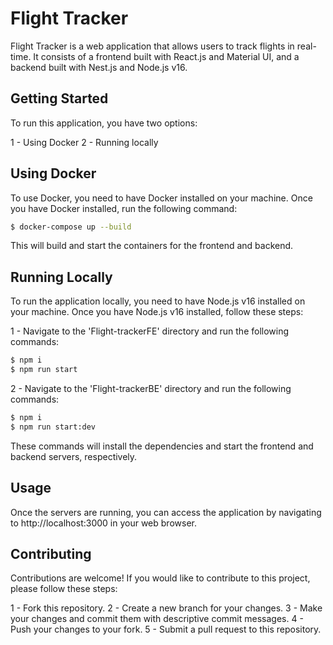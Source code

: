 # Flight Tracker

Flight Tracker is a web application that allows users to track flights in real-time. It consists of a frontend built with React.js and Material UI, and a backend built with Nest.js and Node.js v16.

## Getting Started

To run this application, you have two options:

1 - Using Docker
2 - Running locally

## Using Docker

To use Docker, you need to have Docker installed on your machine. Once you have Docker installed, run the following command:

```bash
$ docker-compose up --build
```

This will build and start the containers for the frontend and backend.

## Running Locally

To run the application locally, you need to have Node.js v16 installed on your machine. Once you have Node.js v16 installed, follow these steps:

1 - Navigate to the 'Flight-trackerFE' directory and run the following commands:

```bash
$ npm i
$ npm run start
```

2 - Navigate to the 'Flight-trackerBE' directory and run the following commands:

```bash
$ npm i
$ npm run start:dev
```

These commands will install the dependencies and start the frontend and backend servers, respectively.

## Usage

Once the servers are running, you can access the application by navigating to http://localhost:3000 in your web browser.

## Contributing

Contributions are welcome! If you would like to contribute to this project, please follow these steps:

1 - Fork this repository.
2 - Create a new branch for your changes.
3 - Make your changes and commit them with descriptive commit messages.
4 - Push your changes to your fork.
5 - Submit a pull request to this repository.
